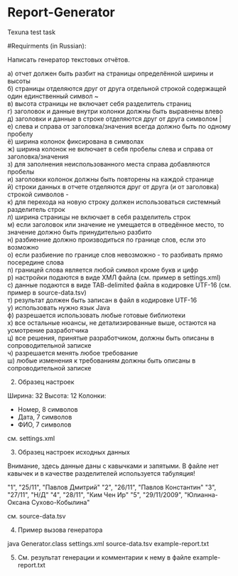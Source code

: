 # Report-Generator
Texuna test task

#Requirments (in Russian):

Написать генератор текстовых отчётов.

а) отчет должен быть разбит на страницы определённой ширины и высоты <br/>
б) страницы отделяются друг от друга отдельной строкой содержащей один единственный символ ~<br/>
в) высота страницы не включает себя разделитель страниц<br/>
г) заголовок и данные внутри колонки должны быть выравнены влево<br/>
д) заголовки и данные в строке отделяются друг от друга символом |<br/>
е) слева и справа от заголовка/значения всегда должно быть по одному пробелу<br/>
ё) ширина колонок фиксирована в символах<br/>
ж) ширина колонок не включает в себя пробелы слева и справа от заголовка/значения<br/>
з) для заполнения неиспользованного места справа добавляются пробелы<br/>
и) заголовки колонок должны быть повторены на каждой странице <br/>
й) строки данных в отчете отделяются друг от друга (и от заголовка) строкой символов - <br/>
к) для перехода на новую строку должен использоваться системный разделитель строк<br/>
л) ширина страницы не включает в себя разделитель строк <br/>
м) если заголовок или значение не умещается в отведённое место, то значение должно быть принудительно разбито<br/>
н) разбиенние должно производиться по границе слов, если это возможно<br/>
о) если разбиение по границе слов невозможно - то разбивать прямо посередине слова<br/>
п) границей слова является любой символ кроме букв и цифр<br/>
р) настройки подаются в виде ХМЛ файла (см. пример в settings.xml)<br/>
с) данные подаются в виде TAB-delimited файла в кодировке UTF-16 (см. пример в source-data.tsv)<br/>
т) результат должен быть записан в файл в кодировке UTF-16<br/>
у) использовать нужно язык Java<br/>
ф) разрешается использовать любые готовые библиотеки<br/>
х) все остальные нюансы, не детализированные выше, остаются на усмотрение разработчика<br/>
ц) все решения, принятые разработчиком, должны быть описаны в сопроводительной записке<br/>
ч) разрешается менять любое требование<br/>
ш) любые изменения к требованиям должны быть описаны в сопроводительной записке<br/>

2) Образец настроек

Ширина: 32
Высота: 12
Колонки:
- Номер, 8 символов
- Дата, 7 символов
- ФИО, 7 символов

см. settings.xml

3) Образец настроек исходных данных

Внимание, здесь данные даны с кавычками и запятыми. В файле нет кавычек и в качестве разделителей используется табуляция!

 "1", "25/11", "Павлов Дмитрий"
 "2", "26/11", "Павлов Константин"
 "3", "27/11", "Н/Д"
 "4", "28/11", "Ким Чен Ир"
 "5", "29/11/2009", "Юлианна-Оксана Сухово-Кобылина"

см. source-data.tsv

4) Пример вызова генератора

java Generator.class settings.xml source-data.tsv example-report.txt

5) См. результат генерации и комментарии к нему в файле example-report.txt

